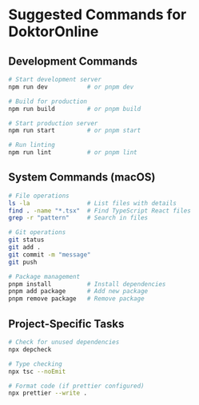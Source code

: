 # Suggested Commands for DoktorOnline

## Development Commands
```bash
# Start development server
npm run dev           # or pnpm dev

# Build for production  
npm run build         # or pnpm build

# Start production server
npm run start         # or pnpm start

# Run linting
npm run lint          # or pnpm lint
```

## System Commands (macOS)
```bash
# File operations
ls -la                # List files with details
find . -name "*.tsx"  # Find TypeScript React files
grep -r "pattern"     # Search in files

# Git operations
git status
git add .
git commit -m "message"
git push

# Package management
pnpm install          # Install dependencies
pnpm add package      # Add new package
pnpm remove package   # Remove package
```

## Project-Specific Tasks
```bash
# Check for unused dependencies
npx depcheck

# Type checking
npx tsc --noEmit

# Format code (if prettier configured)
npx prettier --write .
```